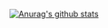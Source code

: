 [![Anurag's github stats](https://github-readme-stats.vercel.app/api?username=hebingchang)](https://github.com/anuraghazra/github-readme-stats)
